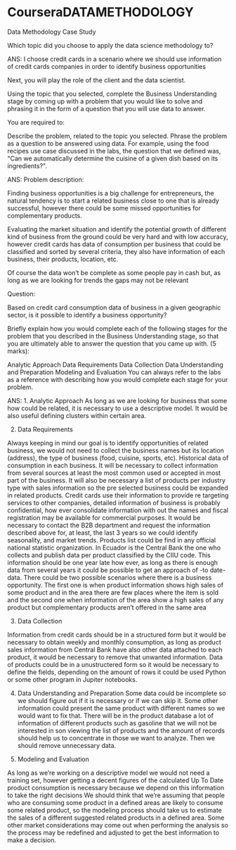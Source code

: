 # CourseraDATAMETHODOLOGY
Data Methodology Case Study

Which topic did you choose to apply the data science methodology to?

ANS: I choose credit cards in a scenario where we should use information of credit cards companies in order to identify business opportunities

Next, you will play the role of the client and the data scientist.

Using the topic that you selected, complete the Business Understanding stage by coming up with a problem that you would like to solve and phrasing it in the form of a question that you will use data to answer. 

You are required to:

Describe the problem, related to the topic you selected.
Phrase the problem as a question to be answered using data.
For example, using the food recipes use case discussed in the labs, the question that we defined was, "Can we automatically determine the cuisine of a given dish based on its ingredients?".

ANS:    Problem description:

Finding business opportunities is a big challenge for entrepreneurs, the natural tendency is to start a related business close to one that is already successful, however there could be some missed opportunities for complementary products.

Evaluating the market situation and identify the potential growth of different kind of business from the ground could be very hard and with low accuracy, however credit cards has data of consumption per business that could be classified and sorted by several criteria, they also have information of each business, their products, location, etc.

Of course the data won’t be complete as some people pay in cash but, as long as we are looking for trends the gaps may not be relevant


Question:

Based on credit card consumption data of business in a given geographic sector, is it possible to identify a business opportunity?

Briefly explain how you would complete each of the following stages for the problem that you described in the Business Understanding stage, so that you are ultimately able to answer the question that you came up with. (5 marks):

Analytic Approach
Data Requirements
Data Collection
Data Understanding and Preparation
Modeling and Evaluation
You can always refer to the labs as a reference with describing how you would complete each stage for your problem.


ANS: 1. Analytic Approach
As long as we are looking for business that some how could be related, it is necessary to use a descriptive model. It would be also useful defining clusters within certain area.

2. Data Requirements

Always keeping in mind our goal is to identify opportunities of related business, we would not need to collect the business names but its location (address), the type of business (food, cuisine, sports, etc). Historical data of consumption in each business. It will be necessary to collect information from several sources at least the most common used or accepted in most part of the business.
It will also be necessary a list of products per industry type with sales information so the pre selected business could be expanded in related products.
Credit cards use their information to provide re targeting services to other companies, detailed information of business is probably confidential, how ever consolidate information with out the names and fiscal registration may be available for commercial purposes. It would be necessary to contact the B2B department and request the information described above for, at least, the last 3 years so we could identify seasonality, and market trends.
Products list could be find in any official national statistic organization. In Ecuador is the Central Bank the one who collects and publish data per product classified by the CIIU code. This information should be one year late how ever, as long as there is enough data from several years it could be possible to get an approach of -to date- data.
There could be two possible scenarios where there is a business opportunity. The first one is when product information shows high sales of some product and in the area there are few places where the item is sold and the second one when information of the area show a high sales of any product but complementary products aren’t offered in the same area

3. Data Collection

Information from credit cards should be in a structured form but it would be necessary to obtain weekly and monthly consumption, as long as product sales information from Central Bank have also other data attached to each product, it would be necessary to remove that unwanted information.
Data of products could be in a unustructered form so it would be necessary to define the fields, depending on the amount of rows it could be used Python or some other program in Jupiter notebooks.

4. Data Understanding and Preparation
Some data could be incomplete so we should figure out if it is necessary or if we can skip it. Some other information could present the same product with different names so we would want to fix that.
There will be in the product database a lot of information of different products such as gasoline that we will not be interested in son viewing the list of products and the amount of records should help us to concentrate in those we want to analyze. Then we should remove unnecessary data.

5. Modeling and Evaluation

As long as we’re working on a descriptive model we would not need a training set, however getting a decent figures of the calculated Up To Date product consumption is necessary because we depend on this information to take the right decisions
We should think that we’re assuming that people who are consuming some product in a defined areas are likely to consume some related product, so the modeling process should take us to estimate the sales of a different suggested related products in a defined area.
Some other market considerations may come out when performing the analysis so the process may be redefined and adjusted to get the best information to make a decision.

